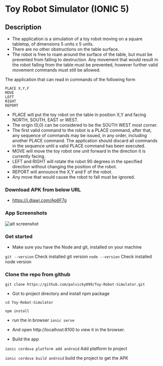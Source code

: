# Toy Robot Simulator (IONIC 5)

## Description

- The application is a simulation of a toy robot moving on a square tabletop,
  of dimensions 5 units x 5 units.
- There are no other obstructions on the table surface.
- The robot is free to roam around the surface of the table, but must be
  prevented from falling to destruction. Any movement that would result in the
  robot falling from the table must be prevented, however further valid movement
  commands must still be allowed.
 
The application that can read in commands of the following form

    PLACE X,Y,F
    MOVE
    LEFT
    RIGHT
    REPORT

- PLACE will put the toy robot on the table in position X,Y
  and facing NORTH, SOUTH, EAST or WEST.
- The origin (0,0) can be considered to be the SOUTH WEST most corner.
- The first valid command to the robot is a PLACE command, after that,
  any sequence of commands may be issued, in any order, including another
  PLACE command. The application should discard all commands in the
  sequence until a valid PLACE command has been executed.
- MOVE will move the toy robot one unit forward in the direction it is currently
  facing.
- LEFT and RIGHT will rotate the robot 90 degrees in the specified direction
  without changing the position of the robot.
- REPORT will announce the X,Y and F of the robot.
- Any move that would cause the robot to fall must be ignored.
  
### Download APK from below URL
- https://i.diawi.com/Ap6F7g

### App Screenshots

![alt screenshot](https://firebasestorage.googleapis.com/v0/b/vicky-resume.appspot.com/o/img.png?alt=media&token=3f96fba7-a347-4962-824c-338c64cac0ce)
### Get started
- Make sure you have the Node and git,  installed on your machine

`git --version`  Check installed git version
`node --version`  Check installed node version

### Clone the repo from github
`git clone https://github.com/palvicky099/Toy-Robot-Simulator.git`

- Got to project directory and install npm package

`cd Toy-Robot-Simulator`

`npm install`


- run the in browser
`ionic serve`

- And open http://localhost:8100 to view it in the browser.

- Build the app

`ionic cordova platform add android` Add  platform to project 

`ionic cordova build android` build the project to get the APK 
